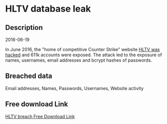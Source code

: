 # HLTV database leak

## Description

2016-06-19

In June 2016, the &quot;home of competitive Counter Strike&quot; website <a href="http://www.hltv.org/news/18087-security-breach" target="_blank" rel="noopener">HLTV was hacked</a> and 611k accounts were exposed. The attack led to the exposure of names, usernames, email addresses and bcrypt hashes of passwords.

## Breached data

Email addresses, Names, Passwords, Usernames, Website activity

## Free download Link

[HLTV breach Free Download Link](https://tinyurl.com/2b2k277t)